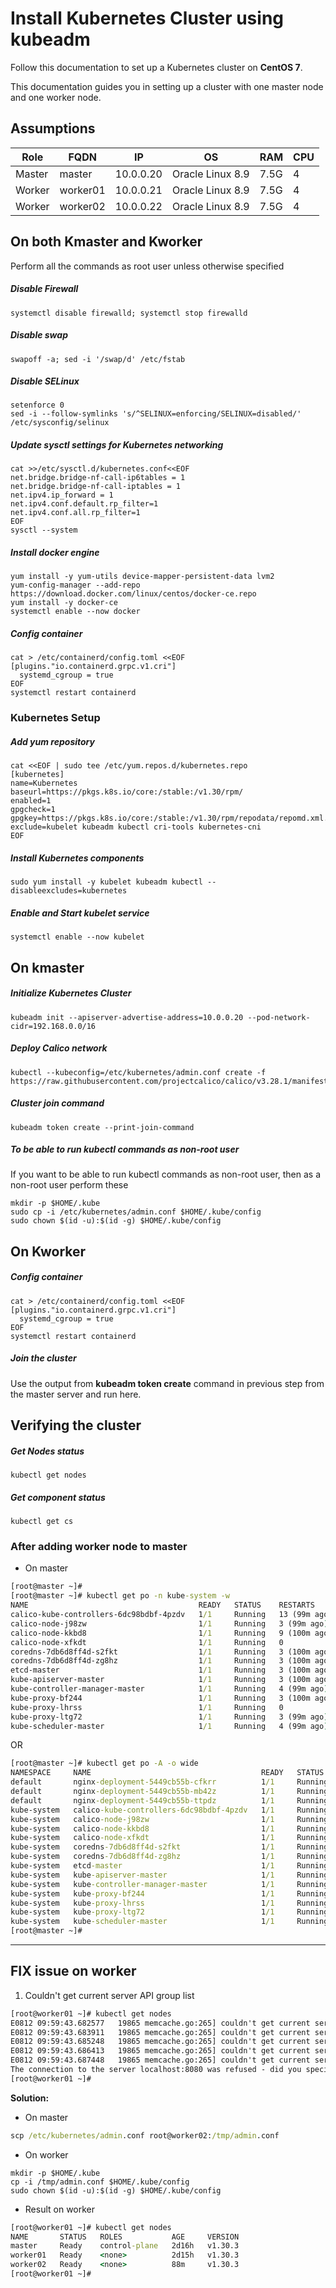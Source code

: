 # Install Kubernetes Cluster using kubeadm
Follow this documentation to set up a Kubernetes cluster on __CentOS 7__.

This documentation guides you in setting up a cluster with one master node and one worker node.

## Assumptions
|Role|FQDN|IP|OS|RAM|CPU|
|----|----|----|----|----|----|
|Master|master|10.0.0.20|Oracle Linux 8.9|7.5G|4|
|Worker|worker01|10.0.0.21|Oracle Linux 8.9|7.5G|4|
|Worker|worker02|10.0.0.22|Oracle Linux 8.9|7.5G|4|

## On both Kmaster and Kworker
Perform all the commands as root user unless otherwise specified
##### Disable Firewall
```
systemctl disable firewalld; systemctl stop firewalld
```
##### Disable swap
```
swapoff -a; sed -i '/swap/d' /etc/fstab
```
##### Disable SELinux
```
setenforce 0
sed -i --follow-symlinks 's/^SELINUX=enforcing/SELINUX=disabled/' /etc/sysconfig/selinux
```
##### Update sysctl settings for Kubernetes networking
```
cat >>/etc/sysctl.d/kubernetes.conf<<EOF
net.bridge.bridge-nf-call-ip6tables = 1
net.bridge.bridge-nf-call-iptables = 1
net.ipv4.ip_forward = 1
net.ipv4.conf.default.rp_filter=1
net.ipv4.conf.all.rp_filter=1
EOF
sysctl --system
```
##### Install docker engine
```
yum install -y yum-utils device-mapper-persistent-data lvm2
yum-config-manager --add-repo https://download.docker.com/linux/centos/docker-ce.repo
yum install -y docker-ce
systemctl enable --now docker
```
##### Config container
```
cat > /etc/containerd/config.toml <<EOF
[plugins."io.containerd.grpc.v1.cri"]
  systemd_cgroup = true
EOF
systemctl restart containerd
```
### Kubernetes Setup
##### Add yum repository
```
cat <<EOF | sudo tee /etc/yum.repos.d/kubernetes.repo
[kubernetes]
name=Kubernetes
baseurl=https://pkgs.k8s.io/core:/stable:/v1.30/rpm/
enabled=1
gpgcheck=1
gpgkey=https://pkgs.k8s.io/core:/stable:/v1.30/rpm/repodata/repomd.xml.key
exclude=kubelet kubeadm kubectl cri-tools kubernetes-cni
EOF
```
##### Install Kubernetes components
```
sudo yum install -y kubelet kubeadm kubectl --disableexcludes=kubernetes
```
##### Enable and Start kubelet service
```
systemctl enable --now kubelet
```
## On kmaster
##### Initialize Kubernetes Cluster
```
kubeadm init --apiserver-advertise-address=10.0.0.20 --pod-network-cidr=192.168.0.0/16
```
##### Deploy Calico network
```
kubectl --kubeconfig=/etc/kubernetes/admin.conf create -f https://raw.githubusercontent.com/projectcalico/calico/v3.28.1/manifests/calico.yaml
```
##### Cluster join command
```
kubeadm token create --print-join-command
```
##### To be able to run kubectl commands as non-root user
If you want to be able to run kubectl commands as non-root user, then as a non-root user perform these
```
mkdir -p $HOME/.kube
sudo cp -i /etc/kubernetes/admin.conf $HOME/.kube/config
sudo chown $(id -u):$(id -g) $HOME/.kube/config
```
## On Kworker
##### Config container
```
cat > /etc/containerd/config.toml <<EOF
[plugins."io.containerd.grpc.v1.cri"]
  systemd_cgroup = true
EOF
systemctl restart containerd
```
##### Join the cluster
Use the output from __kubeadm token create__ command in previous step from the master server and run here.

## Verifying the cluster
##### Get Nodes status
```
kubectl get nodes
```
##### Get component status
```
kubectl get cs
```

### After adding worker node to master
- On master
```cmd
[root@master ~]# 
[root@master ~]# kubectl get po -n kube-system -w
NAME                                      READY   STATUS    RESTARTS       AGE
calico-kube-controllers-6dc98bdbf-4pzdv   1/1     Running   13 (99m ago)   2d15h
calico-node-j98zw                         1/1     Running   3 (99m ago)    2d15h
calico-node-kkbd8                         1/1     Running   9 (100m ago)   2d16h
calico-node-xfkdt                         1/1     Running   0              90m
coredns-7db6d8ff4d-s2fkt                  1/1     Running   3 (100m ago)   2d16h
coredns-7db6d8ff4d-zg8hz                  1/1     Running   3 (100m ago)   2d16h
etcd-master                               1/1     Running   3 (100m ago)   2d16h
kube-apiserver-master                     1/1     Running   3 (100m ago)   2d16h
kube-controller-manager-master            1/1     Running   4 (99m ago)    2d16h
kube-proxy-bf244                          1/1     Running   3 (100m ago)   2d16h
kube-proxy-lhrss                          1/1     Running   0              90m
kube-proxy-ltg72                          1/1     Running   3 (99m ago)    2d15h
kube-scheduler-master                     1/1     Running   4 (99m ago)    2d16h
```
OR
```cmd
[root@master ~]# kubectl get po -A -o wide
NAMESPACE     NAME                                      READY   STATUS    RESTARTS        AGE     IP               NODE       NOMINATED NODE   READINESS GATES
default       nginx-deployment-5449cb55b-cfkrr          1/1     Running   3 (102m ago)    2d15h   192.168.5.23     worker01   <none>           <none>
default       nginx-deployment-5449cb55b-mb42z          1/1     Running   3 (102m ago)    2d15h   192.168.5.22     worker01   <none>           <none>
default       nginx-deployment-5449cb55b-ttpdz          1/1     Running   3 (102m ago)    2d15h   192.168.5.24     worker01   <none>           <none>
kube-system   calico-kube-controllers-6dc98bdbf-4pzdv   1/1     Running   13 (101m ago)   2d15h   192.168.5.21     worker01   <none>           <none>
kube-system   calico-node-j98zw                         1/1     Running   3 (102m ago)    2d15h   10.0.0.21        worker01   <none>           <none>
kube-system   calico-node-kkbd8                         1/1     Running   9 (103m ago)    2d16h   10.0.0.20        master     <none>           <none>
kube-system   calico-node-xfkdt                         1/1     Running   0               92m     10.0.0.22        worker02   <none>           <none>
kube-system   coredns-7db6d8ff4d-s2fkt                  1/1     Running   3 (103m ago)    2d16h   192.168.219.72   master     <none>           <none>
kube-system   coredns-7db6d8ff4d-zg8hz                  1/1     Running   3 (103m ago)    2d16h   192.168.219.71   master     <none>           <none>
kube-system   etcd-master                               1/1     Running   3 (103m ago)    2d16h   10.0.0.20        master     <none>           <none>
kube-system   kube-apiserver-master                     1/1     Running   3 (103m ago)    2d16h   10.0.0.20        master     <none>           <none>
kube-system   kube-controller-manager-master            1/1     Running   4 (101m ago)    2d16h   10.0.0.20        master     <none>           <none>
kube-system   kube-proxy-bf244                          1/1     Running   3 (103m ago)    2d16h   10.0.0.20        master     <none>           <none>
kube-system   kube-proxy-lhrss                          1/1     Running   0               92m     10.0.0.22        worker02   <none>           <none>
kube-system   kube-proxy-ltg72                          1/1     Running   3 (102m ago)    2d15h   10.0.0.21        worker01   <none>           <none>
kube-system   kube-scheduler-master                     1/1     Running   4 (101m ago)    2d16h   10.0.0.20        master     <none>           <none>
[root@master ~]# 
```
***
## FIX issue on worker

1. Couldn't get current server API group list
 ```cmd
 [root@worker01 ~]# kubectl get nodes
E0812 09:59:43.682577   19865 memcache.go:265] couldn't get current server API group list: Get "http://localhost:8080/api?timeout=32s": dial tcp [::1]:8080: connect: connection refused
E0812 09:59:43.683911   19865 memcache.go:265] couldn't get current server API group list: Get "http://localhost:8080/api?timeout=32s": dial tcp [::1]:8080: connect: connection refused
E0812 09:59:43.685248   19865 memcache.go:265] couldn't get current server API group list: Get "http://localhost:8080/api?timeout=32s": dial tcp [::1]:8080: connect: connection refused
E0812 09:59:43.686413   19865 memcache.go:265] couldn't get current server API group list: Get "http://localhost:8080/api?timeout=32s": dial tcp [::1]:8080: connect: connection refused
E0812 09:59:43.687448   19865 memcache.go:265] couldn't get current server API group list: Get "http://localhost:8080/api?timeout=32s": dial tcp [::1]:8080: connect: connection refused
The connection to the server localhost:8080 was refused - did you specify the right host or port?
[root@worker01 ~]# 
```

**Solution:**
- On master
```cmd
scp /etc/kubernetes/admin.conf root@worker02:/tmp/admin.conf
```
- On worker
```
mkdir -p $HOME/.kube
cp -i /tmp/admin.conf $HOME/.kube/config
sudo chown $(id -u):$(id -g) $HOME/.kube/config
```
- Result on worker
```cmd
[root@worker01 ~]# kubectl get nodes
NAME       STATUS   ROLES           AGE     VERSION
master     Ready    control-plane   2d16h   v1.30.3
worker01   Ready    <none>          2d15h   v1.30.3
worker02   Ready    <none>          88m     v1.30.3
[root@worker01 ~]# 
```